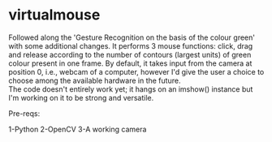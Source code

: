 # virtualmouse
Followed along the 'Gesture Recognition on the basis of the colour green' with some additional changes. It performs 3 mouse functions: click, drag and release according to the number of contours (largest units) of green colour present in one frame. By default, it takes input from the camera at position 0, i.e., webcam of a computer, however I'd give the user a choice to choose among the available hardware in the future.  
The code doesn't entirely work yet; it hangs on an imshow() instance but I'm working on it to be strong and versatile.

Pre-reqs: 

1-Python
2-OpenCV
3-A working camera

